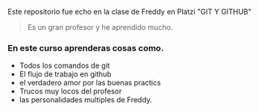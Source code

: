 
Este repositorio fue echo en la clase de Freddy en Platzi "GIT Y GITHUB"
> Es un gran profesor y he aprendido mucho.

### En este curso aprenderas cosas como.
- Todos los comandos de git
- El flujo de trabajo en github
- el verdadero amor por las buenas practics
- Trucos muy locos del profesor
- las personalidades multiples de Freddy.